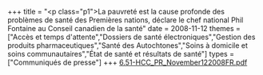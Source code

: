 +++
title = "<p class=\"p1\">La pauvreté est la cause profonde des problèmes de santé des Premières nations, déclare le chef national Phil Fontaine au Conseil canadien de la santé"
date = 2008-11-12
themes = ["Accès et temps d'attente","Dossiers de santé électroniques","Gestion des produits pharmaceutiques","Santé des Autochtones","Soins à domicile et soins communautaires","État de santé et résultats de santé"]
types = ["Communiqués de presse"]
+++
[6.51-HCC_PR_November122008FR.pdf](/files/6.51-HCC_PR_November122008FR.pdf)
